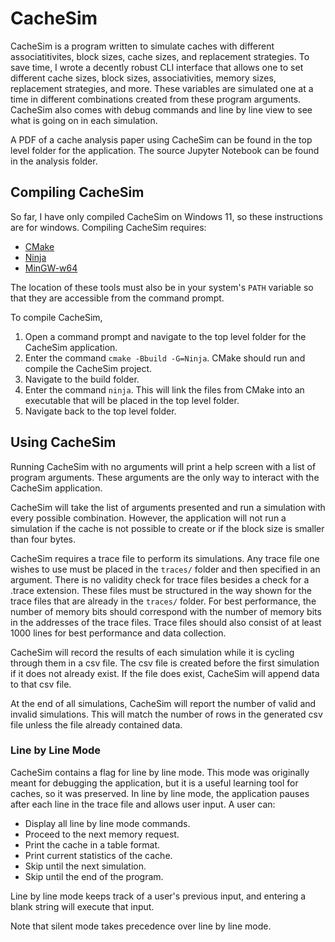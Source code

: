 # CacheSim
CacheSim is a program written to simulate caches with different associatitivites, block sizes, cache sizes, and replacement strategies. To save time, I wrote a decently robust CLI interface that allows one to set different cache sizes, block sizes, associativities, memory sizes, replacement strategies, and more. These variables are simulated one at a time in different combinations created from these program arguments. CacheSim also comes with debug commands and line by line view to see what is going on in each simulation. 

A PDF of a cache analysis paper using CacheSim can be found in the top level folder for the application. The source Jupyter Notebook can be found in the analysis folder.

## Compiling CacheSim
So far, I have only compiled CacheSim on Windows 11, so these instructions are for windows. Compiling CacheSim requires:
- [CMake](https://cmake.org/)
- [Ninja](https://ninja-build.org/)
- [MinGW-w64](https://www.mingw-w64.org/)

The location of these tools must also be in your system's `PATH` variable so that they are accessible from the command prompt.

To compile CacheSim,
1. Open a command prompt and navigate to the top level folder for the CacheSim application.
2. Enter the command `cmake -Bbuild -G=Ninja`. CMake should run and compile the CacheSim project.
3. Navigate to the build folder.
4. Enter the command `ninja`. This will link the files from CMake into an executable that will be placed in the top level folder.
5. Navigate back to the top level folder.

## Using CacheSim
Running CacheSim with no arguments will print a help screen with a list of program arguments. These arguments are the only way to interact with the CacheSim application.

CacheSim will take the list of arguments presented and run a simulation with every possible combination. However, the application will not run a simulation if the cache is not possible to create or if the block size is smaller than four bytes. 

CacheSim requires a trace file to perform its simulations. Any trace file one wishes to use must be placed in the `traces/` folder and then specified in an argument. There is no validity check for trace files besides a check for a .trace extension. These files must be structured in the way shown for the trace files that are already in the `traces/` folder. For best performance, the number of memory bits should correspond with the number of memory bits in the addresses of the trace files. Trace files should also consist of at least 1000 lines for best performance and data collection.

CacheSim will record the results of each simulation while it is cycling through them in a csv file. The csv file is created before the first simulation if it does not already exist. If the file does exist, CacheSim will append data to that csv file.

At the end of all simulations, CacheSim will report the number of valid and invalid simulations. This will match the number of rows in the generated csv file unless the file already contained data.

### Line by Line Mode
CacheSim contains a flag for line by line mode. This mode was originally meant for debugging the application, but it is a useful learning tool for caches, so it was preserved. In line by line mode, the application pauses after each line in the trace file and allows user input. A user can:
- Display all line by line mode commands.
- Proceed to the next memory request.
- Print the cache in a table format.
- Print current statistics of the cache.
- Skip until the next simulation.
- Skip until the end of the program.

Line by line mode keeps track of a user's previous input, and entering a blank string will execute that input.

Note that silent mode takes precedence over line by line mode. 